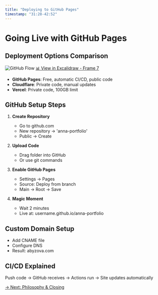 ```yaml
---
title: "Deploying to GitHub Pages"
timestamp: "31:28-42:52"
---
```


# Going Live with GitHub Pages

## Deployment Options Comparison
![GitHub Flow](../diagrams/06-github-flow.png)
[📊 View in Excalidraw - Frame 7](../diagrams/all-diagrams.excalidraw#^Ztri2CGQKDYpPN5xoF3qH)

- **GitHub Pages**: Free, automatic CI/CD, public code
- **Cloudflare**: Private code, manual updates
- **Vercel**: Private code, 100GB limit

## GitHub Setup Steps

1. **Create Repository**
    - Go to github.com
    - New repository → 'anna-portfolio'
    - Public → Create

2. **Upload Code**
    - Drag folder into GitHub
    - Or use git commands

3. **Enable GitHub Pages**
    - Settings → Pages
    - Source: Deploy from branch
    - Main → Root → Save

4. **Magic Moment**
    - Wait 2 minutes
    - Live at: username.github.io/anna-portfolio

## Custom Domain Setup
- Add CNAME file
- Configure DNS
- Result: abyzova.com

## CI/CD Explained
Push code → GitHub receives → Actions run → Site updates automatically

[→ Next: Philosophy & Closing](08-closing.md)